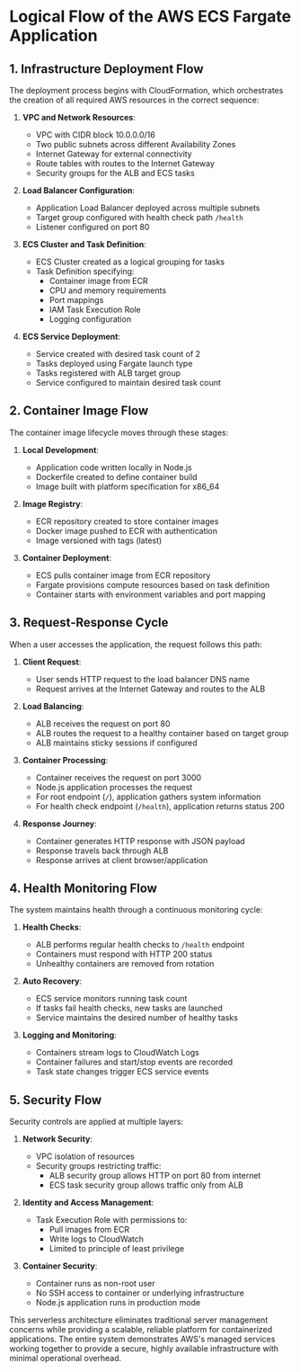 # Logical Flow of the AWS ECS Fargate Application

## 1. Infrastructure Deployment Flow

The deployment process begins with CloudFormation, which orchestrates the creation of all required AWS resources in the correct sequence:

1. **VPC and Network Resources**:
   - VPC with CIDR block 10.0.0.0/16
   - Two public subnets across different Availability Zones
   - Internet Gateway for external connectivity
   - Route tables with routes to the Internet Gateway
   - Security groups for the ALB and ECS tasks

2. **Load Balancer Configuration**:
   - Application Load Balancer deployed across multiple subnets
   - Target group configured with health check path `/health`
   - Listener configured on port 80

3. **ECS Cluster and Task Definition**:
   - ECS Cluster created as a logical grouping for tasks
   - Task Definition specifying:
     * Container image from ECR
     * CPU and memory requirements
     * Port mappings
     * IAM Task Execution Role
     * Logging configuration

4. **ECS Service Deployment**:
   - Service created with desired task count of 2
   - Tasks deployed using Fargate launch type
   - Tasks registered with ALB target group
   - Service configured to maintain desired task count

## 2. Container Image Flow

The container image lifecycle moves through these stages:

1. **Local Development**:
   - Application code written locally in Node.js
   - Dockerfile created to define container build
   - Image built with platform specification for x86_64

2. **Image Registry**:
   - ECR repository created to store container images
   - Docker image pushed to ECR with authentication
   - Image versioned with tags (latest)

3. **Container Deployment**:
   - ECS pulls container image from ECR repository
   - Fargate provisions compute resources based on task definition
   - Container starts with environment variables and port mapping

## 3. Request-Response Cycle

When a user accesses the application, the request follows this path:

1. **Client Request**:
   - User sends HTTP request to the load balancer DNS name
   - Request arrives at the Internet Gateway and routes to the ALB

2. **Load Balancing**:
   - ALB receives the request on port 80
   - ALB routes the request to a healthy container based on target group
   - ALB maintains sticky sessions if configured

3. **Container Processing**:
   - Container receives the request on port 3000
   - Node.js application processes the request
   - For root endpoint (`/`), application gathers system information
   - For health check endpoint (`/health`), application returns status 200

4. **Response Journey**:
   - Container generates HTTP response with JSON payload
   - Response travels back through ALB
   - Response arrives at client browser/application

## 4. Health Monitoring Flow

The system maintains health through a continuous monitoring cycle:

1. **Health Checks**:
   - ALB performs regular health checks to `/health` endpoint
   - Containers must respond with HTTP 200 status
   - Unhealthy containers are removed from rotation

2. **Auto Recovery**:
   - ECS service monitors running task count
   - If tasks fail health checks, new tasks are launched
   - Service maintains the desired number of healthy tasks

3. **Logging and Monitoring**:
   - Containers stream logs to CloudWatch Logs
   - Container failures and start/stop events are recorded
   - Task state changes trigger ECS service events

## 5. Security Flow

Security controls are applied at multiple layers:

1. **Network Security**:
   - VPC isolation of resources
   - Security groups restricting traffic:
     * ALB security group allows HTTP on port 80 from internet
     * ECS task security group allows traffic only from ALB

2. **Identity and Access Management**:
   - Task Execution Role with permissions to:
     * Pull images from ECR
     * Write logs to CloudWatch
     * Limited to principle of least privilege

3. **Container Security**:
   - Container runs as non-root user
   - No SSH access to container or underlying infrastructure
   - Node.js application runs in production mode

This serverless architecture eliminates traditional server management concerns while providing a scalable, reliable platform for containerized applications. The entire system demonstrates AWS's managed services working together to provide a secure, highly available infrastructure with minimal operational overhead.